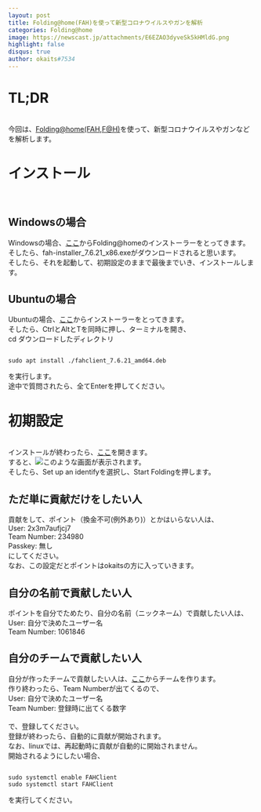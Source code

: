 ```yaml
---
layout: post
title: Folding@home(FAH)を使って新型コロナウイルスやガンを解析
categories: Folding@home
image: https://newscast.jp/attachments/E6EZAO3dyveSk5kHMldG.png
highlight: false
disqus: true
author: okaits#7534
---
```

 <!-- EthereumAds -->
   <div id="EthereumAds-linuxcodevblog"></div>
   <script src="https://ethereumads.com/adviewer.js">
   </script>
   <script>
       EthereumAds.initAdSlot({
           acceptedCurrencies: ["ALL"], // option ALL for all whitelisted tokens, ETH for Ethereum, DAI for DAI Stablecoin
           //validatorEndpoint:"", // optional custom validator
           mediaType: "image_320x50",
           fallback: "default", // default, none, custom url
           slot: "linuxcodevblog",
           address: "0xd404f198c4f580727eb11cd69b581d5f10c7efd9",
           platform: "",
           affiliate: "",
           keywords:"", //comma separatedy
           adult: false,
           version: "1.00"
       });
       /*
        for responsive ads add and adjust this according to your needs:
        responsive: [
            { mediaType: "image_728x90", minWidth: 728 },
            { mediaType: "image_300x600" }
        ],
       */
   </script>
   <!-- /EthereumAds -->  
<h1>TL;DR</h1>
<br>
今回は、<a href="https://foldingathome.org">Folding@home(FAH,F@H)</a>を使って、新型コロナウイルスやガンなどを解析します。<br>
<h1>インストール</h1>
<br>
<h2>Windowsの場合</h2>
Windowsの場合、<a href="https://download.foldingathome.org/releases/public/release/fah-installer/windows-10-32bit/v7.6/fah-installer_7.6.21_x86.exe">ここ</a>からFolding@homeのインストーラーをとってきます。<br>
そしたら、fah-installer_7.6.21_x86.exeがダウンロードされると思います。<br>
そしたら、それを起動して、初期設定のままで最後までいき、インストールします。<br>
<h2>Ubuntuの場合</h2>
Ubuntuの場合、<a href="https://download.foldingathome.org/releases/public/release/fahclient/debian-stable-64bit/v7.6/fahclient_7.6.21_amd64.deb">ここ</a>からインストーラーをとってきます。<br>
そしたら、CtrlとAltとTを同時に押し、ターミナルを開き、<br>
cd ダウンロードしたディレクトリ<br>
<pre class="prettyprint"><code class="prettyprint">
sudo apt install ./fahclient_7.6.21_amd64.deb
</code></pre>
を実行します。<br>
途中で質問されたら、全てEnterを押してください。
   <!-- EthereumAds -->
   <div id="EthereumAds-linuxcodevblog"></div>
   <script src="https://ethereumads.com/adviewer.js">
   </script>
   <script>
       EthereumAds.initAdSlot({
           acceptedCurrencies: ["ALL"], // option ALL for all whitelisted tokens, ETH for Ethereum, DAI for DAI Stablecoin
           //validatorEndpoint:"", // optional custom validator
           mediaType: "image_320x50",
           fallback: "default", // default, none, custom url
           slot: "linuxcodevblog",
           address: "0xd404f198c4f580727eb11cd69b581d5f10c7efd9",
           platform: "",
           affiliate: "",
           keywords:"", //comma separatedy
           adult: false,
           version: "1.00"
       });
       /*
        for responsive ads add and adjust this according to your needs:
        responsive: [
            { mediaType: "image_728x90", minWidth: 728 },
            { mediaType: "image_300x600" }
        ],
       */
   </script>
   <!-- /EthereumAds -->  
<h1>初期設定</h1>
<br>
インストールが終わったら、<a href="https://client.foldingathome.org">ここ</a>を開きます。<br>
すると、<img src="https://pc.watch.impress.co.jp/img/pcw/docs/1243/458/03.png">このような画面が表示されます。<br>
そしたら、Set up an identifyを選択し、Start Foldingを押します。<br>
<h2>ただ単に貢献だけをしたい人</h2>
貢献をして、ポイント（換金不可(例外あり)）とかはいらない人は、<br>
User: 2x3m7aufjcj7<br>
Team Number: 234980<br>
Passkey: 無し<br>
にしてください。<br>
なお、この設定だとポイントはokaitsの方に入っていきます。<br>
<h2>自分の名前で貢献したい人</h2>
ポイントを自分でためたり、自分の名前（ニックネーム）で貢献したい人は、<br>
User: 自分で決めたユーザー名<br>
Team Number: 1061846<br>
<h2>自分のチームで貢献したい人</h2>
自分が作ったチームで貢献したい人は、<a href="https://apps.foldingathome.org/team">ここ</a>からチームを作ります。<br>
作り終わったら、Team Numberが出てくるので、<br>
User: 自分で決めたユーザー名<br>
Team Number: 登録時に出てくる数字<br>
<br>
で、登録してください。<br>
登録が終わったら、自動的に貢献が開始されます。<br>
なお、linuxでは、再起動時に貢献が自動的に開始されません。<br>
開始されるようにしたい場合、<br>
<pre class="prettyprint"><code class="prettyprint">
sudo systemctl enable FAHClient
sudo systemctl start FAHClient
</code></pre>
を実行してください。
